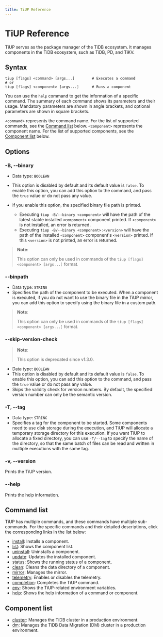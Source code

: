 ```yaml
---
title: TiUP Reference
---
```


# TiUP Reference

TiUP serves as the package manager of the TiDB ecosystem. It manages components in the TiDB ecosystem, such as TiDB, PD, and TiKV.

## Syntax

```shell
tiup [flags] <command> [args...]        # Executes a command
# or
tiup [flags] <component> [args...]      # Runs a component
```

You can use the `help` command to get the information of a specific command. The summary of each command shows its parameters and their usage. Mandatory parameters are shown in angle brackets, and optional parameters are shown in square brackets.

`<command>` represents the command name. For the list of supported commands, see the [Command list](#command-list) below. `<component>` represents the component name. For the list of supported components, see the [Component list](#component-list) below.

## Options

### -B, --binary

- Data type: `BOOLEAN`
- This option is disabled by default and its default value is `false`. To enable this option, you can add this option to the command, and pass the `true` value or do not pass any value.
- If you enable this option, the specified binary file path is printed.

    - Executing `tiup -B/--binary <component>` will have the path of the latest stable installed `<component>` component printed. If `<component>` is not installed, an error is returned.
    - Executing `tiup -B/--binary <component>:<version>` will have the path of the installed `<component>` component's `<version>` printed. If this `<version>` is not printed, an error is returned.

> **Note:**
>
> This option can only be used in commands of the `tiup [flags] <component> [args...]` format.

### --binpath

- Data type: `STRING`
- Specifies the path of the component to be executed. When a component is executed, if you do not want to use the binary file in the TiUP mirror, you can add this option to specify using the binary file in a custom path.

> **Note:**
>
> This option can only be used in commands of the `tiup [flags] <component> [args...]` format.

### --skip-version-check

> **Note:**
>
> This option is deprecated since v1.3.0.

- Data type: `BOOLEAN`
- This option is disabled by default and its default value is `false`. To enable this option, you can add this option to the command, and pass the `true` value or do not pass any value.
- Skips the validity check for version numbers. By default, the specified version number can only be the semantic version.

### -T, --tag

- Data type: `STRING`
- Specifies a tag for the component to be started. Some components need to use disk storage during the execution, and TiUP will allocate a temporary storage directory for this execution. If you want TiUP to allocate a fixed directory, you can use `-T/--tag` to specify the name of the directory, so that the same batch of files can be read and written in multiple executions with the same tag.

### -v, --version

Prints the TiUP version.

### --help

Prints the help information.

## Command list

TiUP has multiple commands, and these commands have multiple sub-commands. For the specific commands and their detailed descriptions, click the corresponding links in the list below:

- [install](/tiup/tiup-command-install.md): Installs a component.
- [list](/tiup/tiup-command-list.md): Shows the component list.
- [uninstall](/tiup/tiup-command-uninstall.md): Uninstalls a component.
- [update](/tiup/tiup-command-update.md): Updates the installed component.
- [status](/tiup/tiup-command-status.md): Shows the running status of a component.
- [clean](/tiup/tiup-command-clean.md): Cleans the data directory of a component.
- [mirror](/tiup/tiup-command-mirror.md): Manages the mirror.
- [telemetry](/tiup/tiup-command-telemetry.md): Enables or disables the telemetry.
- [completion](/tiup/tiup-command-completion.md): Completes the TiUP command.
- [env](/tiup/tiup-command-env.md): Shows the TiUP-related environment variables.
- [help](/tiup/tiup-command-help.md): Shows the help information of a command or component.

## Component list

- [cluster](/tiup/tiup-component-cluster.md): Manages the TiDB cluster in a production environment.
- [dm](/tiup/tiup-component-dm.md): Manages the TiDB Data Migration (DM) cluster in a production environment.

